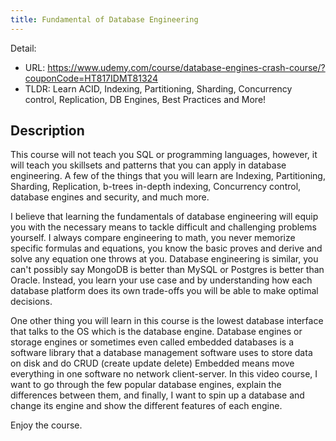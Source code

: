 ```yaml
---
title: Fundamental of Database Engineering
---
```

Detail:
* URL: https://www.udemy.com/course/database-engines-crash-course/?couponCode=HT817IDMT81324
* TLDR: Learn ACID, Indexing, Partitioning, Sharding, Concurrency control, Replication, DB Engines, Best Practices and More!
## Description

This course will not teach you SQL or programming languages, however, it will teach you skillsets and patterns that you can apply in database engineering. A few of the things that you will learn are Indexing, Partitioning, Sharding, Replication, b-trees in-depth indexing, Concurrency control, database engines and security, and much more.

I believe that learning the fundamentals of database engineering will equip you with the necessary means to tackle difficult and challenging problems yourself. I always compare engineering to math, you never memorize specific formulas and equations, you know the basic proves and derive and solve any equation one throws at you. Database engineering is similar, you can't possibly say MongoDB is better than MySQL or Postgres is better than Oracle. Instead, you learn your use case and by understanding how each database platform does its own trade-offs you will be able to make optimal decisions.  

One other thing you will learn in this course is the lowest database interface that talks to the OS which is the database engine. Database engines or storage engines or sometimes even called embedded databases is a software library that a database management software uses to store data on disk and do CRUD (create update delete) Embedded means move everything in one software no network client-server. In this video course, I want to go through the few popular database engines, explain the differences between them, and finally, I want to spin up a database and change its engine and show the different features of each engine.  

Enjoy the course.